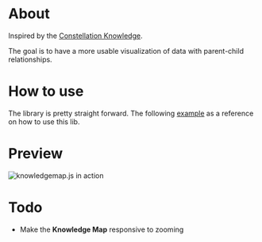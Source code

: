 # About
Inspired by the [Constellation Knowledge](http://bjk5.com/post/1664635835/constellation-knowledge).

The goal is to have a more usable visualization of data with parent-child relationships.

# How to use
The library is pretty straight forward. The following [example](https://github.com/mmiliaus/knowledgemap.js/blob/master/example.html) as a reference on how to use this lib.

# Preview
![knowledgemap.js in action](http://oi46.tinypic.com/28vbyb6.jpg)

# Todo
* Make the **Knowledge Map** responsive to zooming
